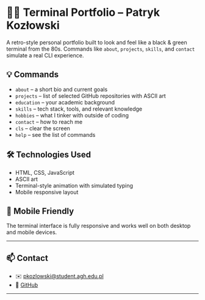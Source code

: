 # 👨‍💻 Terminal Portfolio – Patryk Kozłowski

A retro-style personal portfolio built to look and feel like a black & green terminal from the 80s. Commands like `about`, `projects`, `skills`, and `contact` simulate a real CLI experience.

## 💡 Commands

- `about` – a short bio and current goals
- `projects` – list of selected GitHub repositories with ASCII art
- `education` – your academic background
- `skills` – tech stack, tools, and relevant knowledge
- `hobbies` – what I tinker with outside of coding
- `contact` – how to reach me
- `cls` – clear the screen
- `help` – see the list of commands

## 🛠 Technologies Used

- HTML, CSS, JavaScript
- ASCII art
- Terminal-style animation with simulated typing
- Mobile responsive layout

## 📱 Mobile Friendly

The terminal interface is fully responsive and works well on both desktop and mobile devices.

---

## 📫 Contact

- ✉️ pkozlowski@student.agh.edu.pl  
- 🔗 [GitHub](https://github.com/UmarlyPoeta)

---
